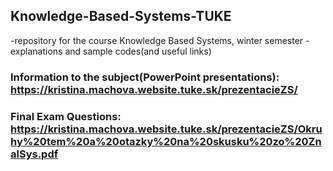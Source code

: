 ## Knowledge-Based-Systems-TUKE
-repository for the course Knowledge Based Systems, winter semester
-explanations and sample codes(and useful links)
### Information to the subject(PowerPoint presentations): https://kristina.machova.website.tuke.sk/prezentacieZS/
### Final Exam Questions: https://kristina.machova.website.tuke.sk/prezentacieZS/Okruhy%20tem%20a%20otazky%20na%20skusku%20zo%20ZnalSys.pdf

